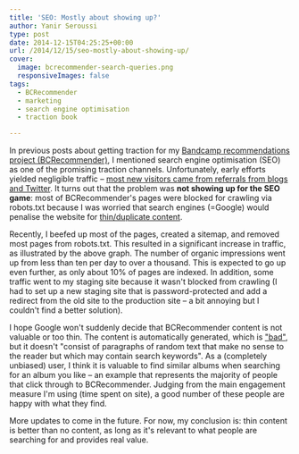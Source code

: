 ```yaml
---
title: 'SEO: Mostly about showing up?'
author: Yanir Seroussi
type: post
date: 2014-12-15T04:25:25+00:00
url: /2014/12/15/seo-mostly-about-showing-up/
cover:
  image: bcrecommender-search-queries.png
  responsiveImages: false
tags:
  - BCRecommender
  - marketing
  - search engine optimisation
  - traction book

---
```

In previous posts about getting traction for my <a href="http://www.bcrecommender.com" target="_blank" rel="noopener">Bandcamp recommendations project (BCRecommender)</a>, I mentioned search engine optimisation (SEO) as one of the promising traction channels. Unfortunately, early efforts yielded negligible traffic – [most new visitors came from referrals from blogs and Twitter][1]. It turns out that the problem was **not showing up for the SEO game**: most of BCRecommender's pages were blocked for crawling via robots.txt because I was worried that search engines (=Google) would penalise the website for <a href="https://support.google.com/webmasters/answer/2604719?hl=en" target="_blank" rel="noopener">thin/duplicate content</a>.

Recently, I beefed up most of the pages, created a sitemap, and removed most pages from robots.txt. This resulted in a significant increase in traffic, as illustrated by the above graph. The number of organic impressions went up from less than ten per day to over a thousand. This is expected to go up even further, as only about 10% of pages are indexed. In addition, some traffic went to my staging site because it wasn't blocked from crawling (I had to set up a new staging site that is password-protected and add a redirect from the old site to the production site &ndash; a bit annoying but I couldn't find a better solution).

I hope Google won't suddenly decide that BCRecommender content is not valuable or too thin. The content is automatically generated, which is <a href="https://support.google.com/webmasters/answer/2721306" target="_blank" rel="noopener">"bad"</a>, but it doesn't "consist of paragraphs of random text that make no sense to the reader but which may contain search keywords". As a (completely unbiased) user, I think it is valuable to find similar albums when searching for an album you like &ndash; an example that represents the majority of people that click through to BCRecommender. Judging from the main engagement measure I'm using (time spent on site), a good number of these people are happy with what they find.

More updates to come in the future. For now, my conclusion is: thin content is better than no content, as long as it's relevant to what people are searching for and provides real value.

 [1]: https://yanirseroussi.com/2014/11/05/bcrecommender-traction-update/ "BCRecommender Traction Update"
